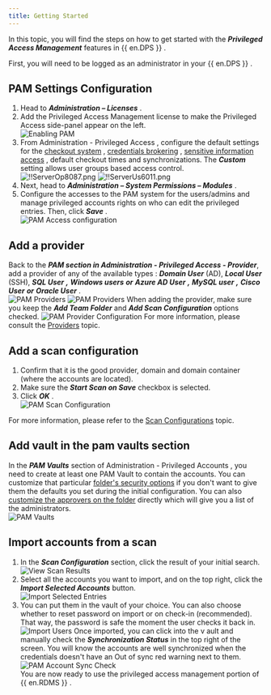 ```yaml
---
title: Getting Started
---
```

In this topic, you will find the steps on how to get started with the ***Privileged Access Management*** features in {{ en.DPS }} .  

First, you will need to be logged as an administrator in your {{ en.DPS }} . 

## PAM Settings Configuration 

1. Head to ***Administration – Licenses*** . 
1. Add the Privileged Access Management license to make the Privileged Access side-panel appear on the left.  
![Enabling PAM](https://webdevolutions.azureedge.net/docs/en/server/ServerUs6009.png) 
1. From Administration - Privileged Access , configure the default settings for the [checkout system](/server/privileged-access-management/checkout-process/) , [credentials brokering](/server/privileged-access-management/view-sensitive-data-account-brokering/) , [sensitive information access](/server/privileged-access-management/view-sensitive-data-account-brokering/) , default checkout times and synchronizations. The ***Custom*** setting allows user groups based access control.  
![!!ServerOp8087.png](https://webdevolutions.azureedge.net/docs/en/server/ServerOp8087.png) 
![!!ServerUs6011.png](https://webdevolutions.azureedge.net/docs/en/server/ServerUs6011.png) 
1. Next, head to ***Administration – System Permissions – Modules*** . 
1. Configure the accesses to the PAM system for the users/admins and manage privileged accounts rights on who can edit the privileged entries. Then, click ***Save*** .  
![PAM Access configuration](https://webdevolutions.azureedge.net/docs/en/server/ServerUs6012.png) 

## Add a provider 

Back to the ***PAM section in Administration - Privileged Access - Provider***, add a provider of any of the available types : ***Domain User*** (AD), ***Local User*** (SSH), ***SQL User*** ***,*** ***Windows users*** ***or*** ***Azure AD User*** ***,*** ***MySQL user*** ***,*** ***Cisco User*** ***or*** ***Oracle User*** .  
![PAM Providers](https://webdevolutions.azureedge.net/docs/en/server/ServerOp8088.png) 
![PAM Providers](https://webdevolutions.azureedge.net/docs/en/server/ServerOp8090.png) 
When adding the provider, make sure you keep the ***Add Team Folder*** and ***Add Scan Configuration*** options checked. 
![PAM Provider Configuration](https://webdevolutions.azureedge.net/docs/en/server/ServerUs6013.png) 
For more information, please consult the [Providers](/server/privileged-access-management/providers/) topic. 

## Add a scan configuration 

1. Confirm that it is the good provider, domain and domain container (where the accounts are located). 
1. Make sure the ***Start Scan on Save*** checkbox is selected. 
1. Click ***OK*** .  
![PAM Scan Configuration](https://webdevolutions.azureedge.net/docs/en/server/ServerUs6014.png) 

For more information, please refer to the [Scan Configurations](/server/privileged-access-management/scan-configurations/) topic. 

## Add vault in the pam vaults section 

In the ***PAM Vaults*** section of Administration - Privileged Accounts , you need to create at least one PAM Vault to contain the accounts. You can customize that particular [folder's security options](/server/privileged-access-management/accounts/) if you don't want to give them the defaults you set during the initial configuration. You can also [customize the approvers on the folder](/server/privileged-access-management/accounts/) directly which will give you a list of the administrators.  
![PAM Vaults](https://webdevolutions.azureedge.net/docs/en/server/ServerUs6015.png) 

## Import accounts from a scan 

1. In the ***Scan Configuration*** section, click the result of your initial search. 
![View Scan Results](https://webdevolutions.azureedge.net/docs/en/server/ServerUs6016.png) 
1. Select all the accounts you want to import, and on the top right, click the ***Import Selected Accounts*** button.  
![Import Selected Entries](https://webdevolutions.azureedge.net/docs/en/server/ServerUs6017.png) 
1. You can put them in the vault of your choice. You can also choose whether to reset password on import or on check-in (recommended). That way, the password is safe the moment the user checks it back in.  
![Import Users](https://webdevolutions.azureedge.net/docs/en/server/ServerUs6018.png) 
Once imported, you can click into the v ault and manually check the ***Synchronization Status*** in the top right of the screen. You will know the accounts are well synchronized when the credentials doesn't have an Out of sync red warning next to them.  
![PAM Account Sync Check](https://webdevolutions.azureedge.net/docs/en/server/ServerUs6019.png)  
You are now ready to use the privileged access management portion of {{ en.RDMS }} . 

